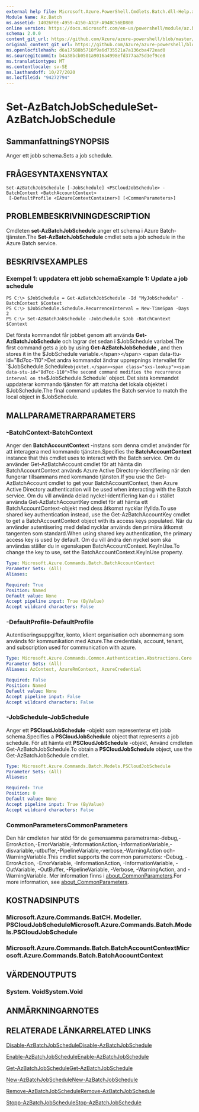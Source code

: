 ```yaml
---
external help file: Microsoft.Azure.PowerShell.Cmdlets.Batch.dll-Help.xml
Module Name: Az.Batch
ms.assetid: 14026F0E-4959-4150-A31F-A94BC56ED808
online version: https://docs.microsoft.com/en-us/powershell/module/az.batch/set-azbatchjobschedule
schema: 2.0.0
content_git_url: https://github.com/Azure/azure-powershell/blob/master/src/Batch/Batch/help/Set-AzBatchJobSchedule.md
original_content_git_url: https://github.com/Azure/azure-powershell/blob/master/src/Batch/Batch/help/Set-AzBatchJobSchedule.md
ms.openlocfilehash: d6a17588b5718f9a6d735521a7a136cba472ead0
ms.sourcegitcommit: b4a38bcb0501a9016a4998efd377aa75d3ef9ce8
ms.translationtype: MT
ms.contentlocale: sv-SE
ms.lasthandoff: 10/27/2020
ms.locfileid: "94272794"
---
```

# <span data-ttu-id="8d7cc-101">Set-AzBatchJobSchedule</span><span class="sxs-lookup"><span data-stu-id="8d7cc-101">Set-AzBatchJobSchedule</span></span>

## <span data-ttu-id="8d7cc-102">Sammanfattning</span><span class="sxs-lookup"><span data-stu-id="8d7cc-102">SYNOPSIS</span></span>
<span data-ttu-id="8d7cc-103">Anger ett jobb schema.</span><span class="sxs-lookup"><span data-stu-id="8d7cc-103">Sets a job schedule.</span></span>

## <span data-ttu-id="8d7cc-104">FRÅGESYNTAXEN</span><span class="sxs-lookup"><span data-stu-id="8d7cc-104">SYNTAX</span></span>

```
Set-AzBatchJobSchedule [-JobSchedule] <PSCloudJobSchedule> -BatchContext <BatchAccountContext>
 [-DefaultProfile <IAzureContextContainer>] [<CommonParameters>]
```

## <span data-ttu-id="8d7cc-105">PROBLEMBESKRIVNING</span><span class="sxs-lookup"><span data-stu-id="8d7cc-105">DESCRIPTION</span></span>
<span data-ttu-id="8d7cc-106">Cmdleten **set-AzBatchJobSchedule** anger ett schema i Azure Batch-tjänsten.</span><span class="sxs-lookup"><span data-stu-id="8d7cc-106">The **Set-AzBatchJobSchedule** cmdlet sets a job schedule in the Azure Batch service.</span></span>

## <span data-ttu-id="8d7cc-107">BESKRIVS</span><span class="sxs-lookup"><span data-stu-id="8d7cc-107">EXAMPLES</span></span>

### <span data-ttu-id="8d7cc-108">Exempel 1: uppdatera ett jobb schema</span><span class="sxs-lookup"><span data-stu-id="8d7cc-108">Example 1: Update a job schedule</span></span>
```
PS C:\> $JobSchedule = Get-AzBatchJobSchedule -Id "MyJobSchedule" -BatchContext $Context
PS C:\> $JobSchedule.Schedule.RecurrenceInterval = New-TimeSpan -Days 2
PS C:\> Set-AzBatchJobSchedule -JobSchedule $Job -BatchContext $Context
```

<span data-ttu-id="8d7cc-109">Det första kommandot får jobbet genom att använda **Get-AzBatchJobSchedule** och lagrar det sedan i $JobSchedule variabel.</span><span class="sxs-lookup"><span data-stu-id="8d7cc-109">The first command gets a job by using **Get-AzBatchJobSchedule** , and then stores it in the $JobSchedule variable.</span></span>
<span data-ttu-id="8d7cc-110">Det andra kommandot ändrar upprepnings intervallet för `$JobSchedule.Schedule` objektet.</span><span class="sxs-lookup"><span data-stu-id="8d7cc-110">The second command modifies the recurrence interval on the `$JobSchedule.Schedule` object.</span></span>
<span data-ttu-id="8d7cc-111">Det sista kommandot uppdaterar kommando tjänsten för att matcha det lokala objektet i $JobSchedule.</span><span class="sxs-lookup"><span data-stu-id="8d7cc-111">The final command updates the Batch service to match the local object in $JobSchedule.</span></span>

## <span data-ttu-id="8d7cc-112">MALLPARAMETRAR</span><span class="sxs-lookup"><span data-stu-id="8d7cc-112">PARAMETERS</span></span>

### <span data-ttu-id="8d7cc-113">-BatchContext</span><span class="sxs-lookup"><span data-stu-id="8d7cc-113">-BatchContext</span></span>
<span data-ttu-id="8d7cc-114">Anger den **BatchAccountContext** -instans som denna cmdlet använder för att interagera med kommando tjänsten.</span><span class="sxs-lookup"><span data-stu-id="8d7cc-114">Specifies the **BatchAccountContext** instance that this cmdlet uses to interact with the Batch service.</span></span>
<span data-ttu-id="8d7cc-115">Om du använder Get-AzBatchAccount cmdlet för att hämta din BatchAccountContext används Azure Active Directory-identifiering när den fungerar tillsammans med kommando tjänsten.</span><span class="sxs-lookup"><span data-stu-id="8d7cc-115">If you use the Get-AzBatchAccount cmdlet to get your BatchAccountContext, then Azure Active Directory authentication will be used when interacting with the Batch service.</span></span> <span data-ttu-id="8d7cc-116">Om du vill använda delad nyckel-identifiering kan du i stället använda Get-AzBatchAccountKey cmdlet för att hämta ett BatchAccountContext-objekt med dess åtkomst nycklar ifyllda.</span><span class="sxs-lookup"><span data-stu-id="8d7cc-116">To use shared key authentication instead, use the Get-AzBatchAccountKey cmdlet to get a BatchAccountContext object with its access keys populated.</span></span> <span data-ttu-id="8d7cc-117">När du använder autentisering med delad nycklar används den primära åtkomst tangenten som standard.</span><span class="sxs-lookup"><span data-stu-id="8d7cc-117">When using shared key authentication, the primary access key is used by default.</span></span> <span data-ttu-id="8d7cc-118">Om du vill ändra den nyckel som ska användas ställer du in egenskapen BatchAccountContext. KeyInUse.</span><span class="sxs-lookup"><span data-stu-id="8d7cc-118">To change the key to use, set the BatchAccountContext.KeyInUse property.</span></span>

```yaml
Type: Microsoft.Azure.Commands.Batch.BatchAccountContext
Parameter Sets: (All)
Aliases:

Required: True
Position: Named
Default value: None
Accept pipeline input: True (ByValue)
Accept wildcard characters: False
```

### <span data-ttu-id="8d7cc-119">-DefaultProfile</span><span class="sxs-lookup"><span data-stu-id="8d7cc-119">-DefaultProfile</span></span>
<span data-ttu-id="8d7cc-120">Autentiseringsuppgifter, konto, klient organisation och abonnemang som används för kommunikation med Azure.</span><span class="sxs-lookup"><span data-stu-id="8d7cc-120">The credentials, account, tenant, and subscription used for communication with azure.</span></span>

```yaml
Type: Microsoft.Azure.Commands.Common.Authentication.Abstractions.Core.IAzureContextContainer
Parameter Sets: (All)
Aliases: AzContext, AzureRmContext, AzureCredential

Required: False
Position: Named
Default value: None
Accept pipeline input: False
Accept wildcard characters: False
```

### <span data-ttu-id="8d7cc-121">-JobSchedule</span><span class="sxs-lookup"><span data-stu-id="8d7cc-121">-JobSchedule</span></span>
<span data-ttu-id="8d7cc-122">Anger ett **PSCloudJobSchedule** -objekt som representerar ett jobb schema.</span><span class="sxs-lookup"><span data-stu-id="8d7cc-122">Specifies a **PSCloudJobSchedule** object that represents a job schedule.</span></span>
<span data-ttu-id="8d7cc-123">För att hämta ett **PSCloudJobSchedule** -objekt, Använd cmdleten Get-AzBatchJobSchedule.</span><span class="sxs-lookup"><span data-stu-id="8d7cc-123">To obtain a **PSCloudJobSchedule** object, use the Get-AzBatchJobSchedule cmdlet.</span></span>

```yaml
Type: Microsoft.Azure.Commands.Batch.Models.PSCloudJobSchedule
Parameter Sets: (All)
Aliases:

Required: True
Position: 0
Default value: None
Accept pipeline input: True (ByValue)
Accept wildcard characters: False
```

### <span data-ttu-id="8d7cc-124">CommonParameters</span><span class="sxs-lookup"><span data-stu-id="8d7cc-124">CommonParameters</span></span>
<span data-ttu-id="8d7cc-125">Den här cmdleten har stöd för de gemensamma parametrarna:-debug,-ErrorAction,-ErrorVariable,-InformationAction,-InformationVariable,-disvariable,-utbuffer,-PipelineVariable,-verbose,-WarningAction och-WarningVariable.</span><span class="sxs-lookup"><span data-stu-id="8d7cc-125">This cmdlet supports the common parameters: -Debug, -ErrorAction, -ErrorVariable, -InformationAction, -InformationVariable, -OutVariable, -OutBuffer, -PipelineVariable, -Verbose, -WarningAction, and -WarningVariable.</span></span> <span data-ttu-id="8d7cc-126">Mer information finns i [about_CommonParameters](http://go.microsoft.com/fwlink/?LinkID=113216).</span><span class="sxs-lookup"><span data-stu-id="8d7cc-126">For more information, see [about_CommonParameters](http://go.microsoft.com/fwlink/?LinkID=113216).</span></span>

## <span data-ttu-id="8d7cc-127">KOSTNADS</span><span class="sxs-lookup"><span data-stu-id="8d7cc-127">INPUTS</span></span>

### <span data-ttu-id="8d7cc-128">Microsoft.Azure.Commands.BatCH. Modeller. PSCloudJobSchedule</span><span class="sxs-lookup"><span data-stu-id="8d7cc-128">Microsoft.Azure.Commands.Batch.Models.PSCloudJobSchedule</span></span>

### <span data-ttu-id="8d7cc-129">Microsoft.Azure.Commands.Batch.BatchAccountContext</span><span class="sxs-lookup"><span data-stu-id="8d7cc-129">Microsoft.Azure.Commands.Batch.BatchAccountContext</span></span>

## <span data-ttu-id="8d7cc-130">VÄRDEN</span><span class="sxs-lookup"><span data-stu-id="8d7cc-130">OUTPUTS</span></span>

### <span data-ttu-id="8d7cc-131">System. Void</span><span class="sxs-lookup"><span data-stu-id="8d7cc-131">System.Void</span></span>

## <span data-ttu-id="8d7cc-132">ANMÄRKNINGAR</span><span class="sxs-lookup"><span data-stu-id="8d7cc-132">NOTES</span></span>

## <span data-ttu-id="8d7cc-133">RELATERADE LÄNKAR</span><span class="sxs-lookup"><span data-stu-id="8d7cc-133">RELATED LINKS</span></span>

[<span data-ttu-id="8d7cc-134">Disable-AzBatchJobSchedule</span><span class="sxs-lookup"><span data-stu-id="8d7cc-134">Disable-AzBatchJobSchedule</span></span>](./Disable-AzBatchJobSchedule.md)

[<span data-ttu-id="8d7cc-135">Enable-AzBatchJobSchedule</span><span class="sxs-lookup"><span data-stu-id="8d7cc-135">Enable-AzBatchJobSchedule</span></span>](./Enable-AzBatchJobSchedule.md)

[<span data-ttu-id="8d7cc-136">Get-AzBatchJobSchedule</span><span class="sxs-lookup"><span data-stu-id="8d7cc-136">Get-AzBatchJobSchedule</span></span>](./Get-AzBatchJobSchedule.md)

[<span data-ttu-id="8d7cc-137">New-AzBatchJobSchedule</span><span class="sxs-lookup"><span data-stu-id="8d7cc-137">New-AzBatchJobSchedule</span></span>](./New-AzBatchJobSchedule.md)

[<span data-ttu-id="8d7cc-138">Remove-AzBatchJobSchedule</span><span class="sxs-lookup"><span data-stu-id="8d7cc-138">Remove-AzBatchJobSchedule</span></span>](./Remove-AzBatchJobSchedule.md)

[<span data-ttu-id="8d7cc-139">Stopp-AzBatchJobSchedule</span><span class="sxs-lookup"><span data-stu-id="8d7cc-139">Stop-AzBatchJobSchedule</span></span>](./Stop-AzBatchJobSchedule.md)


